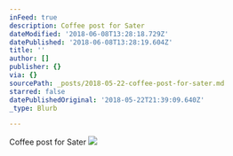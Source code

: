 ```yaml
---
inFeed: true
description: Coffee post for Sater
dateModified: '2018-06-08T13:28:18.729Z'
datePublished: '2018-06-08T13:28:19.604Z'
title: ''
author: []
publisher: {}
via: {}
sourcePath: _posts/2018-05-22-coffee-post-for-sater.md
starred: false
datePublishedOriginal: '2018-05-22T21:39:09.640Z'
_type: Blurb

---
```

Coffee post for Sater
![](https://the-grid-user-content.s3-us-west-2.amazonaws.com/11d07bd7-3d0a-468f-8637-532fa4c61d17.jpg)